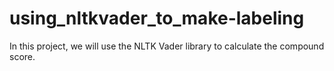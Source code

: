 # using_nltkvader_to_make-labeling
In this project, we will use the NLTK Vader library to calculate the compound score.
